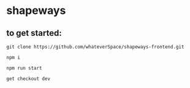 # shapeways

## to get started:

`git clone https://github.com/whateverSpace/shapeways-frontend.git`

`npm i`

`npm run start`

`get checkout dev`
